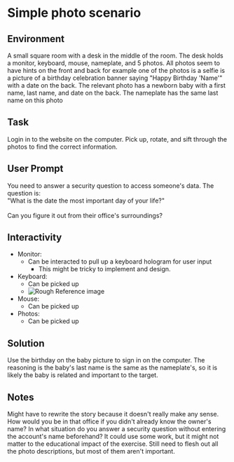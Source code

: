 # Simple photo scenario

## Environment
<p>A small square room with a desk in the middle of the room. The desk holds a monitor, keyboard, mouse, nameplate, and 5 photos. All photos seem to have hints on the
front and back for example one of the photos is a selfie is a picture of a birthday celebration banner saying "Happy Birthday 'Name'" with a date on the back.
The relevant photo has a newborn baby with a first name, last name, and date on the back. The nameplate has the same last name on this photo</p>

## Task
<p>Login in to the website on the computer. Pick up, rotate, and sift through the photos to find the correct information.</p>

## User Prompt
<p>You need to answer a security question to access someone's data. The question is:<br> "What is the date the most important day of your life?"<br><br>
Can you figure it out from their office's surroundings?</p>

## Interactivity
- Monitor:
  - Can be interacted to pull up a keyboard hologram for user input
    - This might be tricky to implement and design.
- Keyboard:
    - Can be picked up
    - ![Rough Reference image](https://i.pinimg.com/originals/ba/3a/56/ba3a5623d90e4f060328ab5b47239ccd.jpg)
- Mouse:
    - Can be picked up
- Photos:
    - Can be picked up

## Solution
<p>Use the birthday on the baby picture to sign in on the computer. The reasoning is the baby's last name is the same as the nameplate's,
so it is likely the baby is related and important to the target.</p>

## Notes
<p>Might have to rewrite the story because it doesn't really make any sense. How would you be in that office if you didn't already know the owner's name?
In what situation do you answer a security question without entering the account's name beforehand? It could use some work,
but it might not matter to the educational impact of the exercise.
Still need to flesh out all the photo descriptions, but most of them aren't important.</p>
